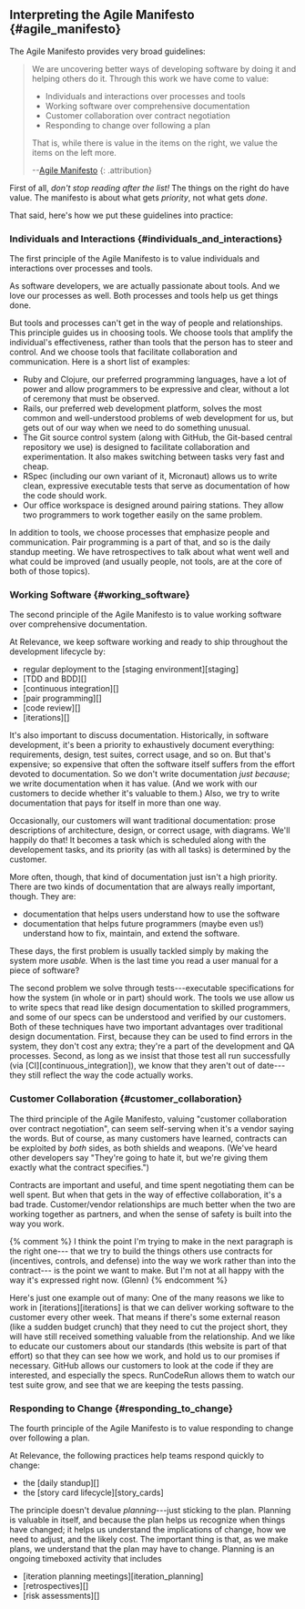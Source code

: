 ## Interpreting the Agile Manifesto {#agile_manifesto}

The Agile Manifesto provides very broad guidelines:

> We are uncovering better ways of developing
> software by doing it and helping others do it.
> Through this work we have come to value:
> 
> * Individuals and interactions over processes and tools
> * Working software over comprehensive documentation
> * Customer collaboration over contract negotiation
> * Responding to change over following a plan  
> 
> That is, while there is value in the items on
> the right, we value the items on the left more.
> 
> --[Agile Manifesto](http://agilemanifesto.org/)
> {: .attribution}

First of all, _don't stop reading after the list!_
The things on the right do have value.
The manifesto is about what gets _priority_, not what gets _done_.

That said, here's how we put these guidelines into practice:

### Individuals and Interactions {#individuals_and_interactions}

The first principle of the Agile Manifesto is to value individuals and interactions over processes and tools.

As software developers, we are actually passionate about tools.
And we love our processes as well.
Both processes and tools help us get things done.

But tools and processes can't get in the way of people and relationships.
This principle guides us in choosing tools.
We choose tools that amplify the individual's effectiveness, rather than tools that the person has to steer and control.
And we choose tools that facilitate collaboration and communication.
Here is a short list of examples:

* Ruby and Clojure, our preferred programming languages, have a lot of power and allow programmers to be expressive and clear, without a lot of ceremony that must be observed.
* Rails, our preferred web development platform, solves the most common and well-understood problems of web development for us, but gets out of our way when we need to do something unusual.
* The Git source control system (along with GitHub, the Git-based central repository we use) is designed to facilitate collaboration and experimentation.
  It also makes switching between tasks very fast and cheap.
* RSpec (including our own variant of it, Micronaut) allows us to write clean, expressive executable tests that serve as documentation of how the code should work.
* Our office workspace is designed around pairing stations.
  They allow two programmers to work together easily on the same problem.

In addition to tools, we choose processes that emphasize people and communication.
Pair programming is a part of that, and so is the daily standup meeting.
We have retrospectives to talk about what went well and what could be improved
(and usually people, not tools, are at the core of both of those topics).

### Working Software {#working_software}

The second principle of the Agile Manifesto is to value working software over comprehensive documentation.

At Relevance, we keep software working and ready to ship throughout the development lifecycle by:

* regular deployment to the [staging environment][staging]
* [TDD and BDD][]
* [continuous integration][]
* [pair programming][]
* [code review][]
* [iterations][]

It's also important to discuss documentation.
Historically, in software development, it's been a priority to exhaustively document everything:
requirements, design, test suites, correct usage, and so on.
But that's expensive; so expensive that often the software itself suffers from the effort devoted to documentation.
So we don't write documentation _just because_; we write documentation when it has value.
(And we work with our customers to decide whether it's valuable to them.)
Also, we try to write documentation that pays for itself in more than one way.

Occasionally, our customers will want traditional documentation:
prose descriptions of architecture, design, or correct usage, with diagrams.
We'll happily do that!
It becomes a task which is scheduled along with the developement tasks, and its priority (as with all tasks) is determined by the customer.

More often, though, that kind of documentation just isn't a high priority.
There are two kinds of documentation that are always really important, though.
They are:

* documentation that helps users understand how to use the software
* documentation that helps future programmers (maybe even us!) understand how to fix, maintain, and extend the software.

These days, the first problem is usually tackled simply by making the system more _usable._
When is the last time you read a user manual for a piece of software?

The second problem we solve through tests---executable specifications for how the system (in whole or in part) should work.
The tools we use allow us to write specs that read like design documentation to skilled programmers,
and some of our specs can be understood and verified by our customers.
Both of these techniques have two important advantages over traditional design documentation.
First, because they can be used to find errors in the system, they don't cost any extra; they're a part of the development and QA processes.
Second, as long as we insist that those test all run successfully (via [CI][continuous_integration]), we know that they aren't out of date---they still reflect the way the code actually works.

### Customer Collaboration {#customer_collaboration}

The third principle of the Agile Manifesto,
valuing "customer collaboration over contract negotiation",
can seem self-serving when it's a vendor saying the words.
But of course, as many customers have learned, contracts can be exploited by _both_ sides, as both shields and weapons.
(We've heard other developers say "They're going to hate it, but we're giving them exactly what the contract specifies.")

Contracts are important and useful, and time spent negotiating them can be well spent.
But when that gets in the way of effective collaboration, it's a bad trade.
Customer/vendor relationships are much better when the two are working together as partners,
and when the sense of safety is built into the way you work.

{% comment %}
I think the point I'm trying to make in the next paragraph is the right one---
that we try to build the things others use contracts for (incentives, controls, and defense)
into the way we work rather than into the contract---
is the point we want to make.
But I'm not at all happy with the way it's expressed right now.
(Glenn)
{% endcomment %}

Here's just one example out of many:
One of the many reasons we like to work in [iterations][iterations] is that we can deliver working software to the customer every other week.
That means if there's some external reason (like a sudden budget crunch) that they need to cut the project short, they will have still received something valuable from the relationship.
And we like to educate our customers about our standards (this website is part of that effort) so that they can see how we work, and hold us to our promises if necessary.
GitHub allows our customers to look at the code if they are interested, and especially the specs.
RunCodeRun allows them to watch our test suite grow, and see that we are keeping the tests passing.

### Responding to Change {#responding_to_change}

The fourth principle of the Agile Manifesto is to value responding to change over following a plan.

At Relevance, the following practices help teams respond quickly to change:

* the [daily standup][]
* the [story card lifecycle][story_cards]

The principle doesn't devalue *planning*---just sticking to the plan.
Planning is valuable in itself, and because the plan helps us recognize when things have changed;
it helps us understand the implications of change, how we need to adjust, and the likely cost.
The important thing is that, as we make plans, we understand that the plan may have to change.
Planning is an ongoing timeboxed activity that includes

* [iteration planning meetings][iteration_planning]
* [retrospectives][]
* [risk assessments][]
